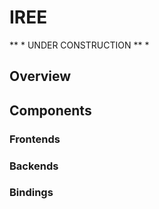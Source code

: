 # IREE

** * UNDER CONSTRUCTION ** *

## Overview

<!-- TODO(??): copy introduction from README.md -->
<!-- TODO(??): describe this website? -->

## Components

### Frontends

<!-- TODO(??): explain what frontends are, introduce options -->

### Backends

<!-- TODO(??): explain what backends are, introduce options -->

### Bindings

<!-- TODO(??): explain what bindings are, introduce options -->

